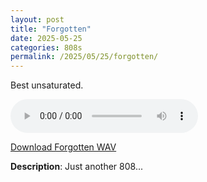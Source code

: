 ```yaml
---
layout: post
title: "Forgotten"
date: 2025-05-25
categories: 808s
permalink: /2025/05/25/forgotten/
---
```

Best unsaturated.

<audio controls>
  <source src="/assets/audio/808/+808_Forgotten_brumalsaito.wav" type="audio/wav">
  Your browser does not support the audio element.
</audio>
<p><a href="/assets/audio/808/+808_Forgotten_brumalsaito.wav" download>Download Forgotten WAV</a></p>

**Description**: Just another 808...